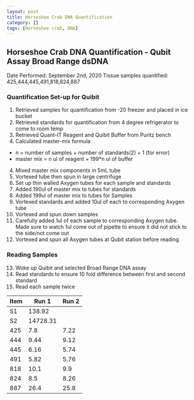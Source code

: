 ```yaml
---
layout: post
title: Horseshoe Crab DNA Quantification
category: []
tags: [Horseshoe crab, DNA]
---
```

## Horseshoe Crab DNA Quantification - Qubit Assay Broad Range dsDNA
Date Performed: September 2nd, 2020
Tissue samples quantified: 425,444,445,491,818,824,887

### Quantification Set-up for Quibit

1. Retrieved samples for quantification from -20 freezer and placed in ice bucket
2. Retrieved standards for quantification from 4 degree refrigerator to come to room temp
3. Retrieved Quant-IT Reagent and Quibit Buffer from Puritz bench
3. Calculated master-mix formula
  * n = number of samples + number of standards(2) + 1 (for error)
  * master mix = n ul of reagent + 199*n ul of buffer
4. Mixed master mix components in 5mL tube
5. Vortexed tube then spun in large centrifuge
6. Set up thin walled Axygen tubes for each sample and standards
7. Added 190ul of master mix to tubes for standards
8. Added 199ul of master mix to tubes for Samples
9. Vortexed standards and added 10ul of each to corresponding Axygen tube
10. Vortexed and spun down samples
11. Carefully added 1ul of each sample to corresponding Axygen tube. Made sure to watch 1ul come out of pipette to ensure it did not stick to the side/not come out
12. Vortexed and spun all Axygen tubes at Qubit station before reading

### Reading Samples

13. Woke up Quibit and selected Broad Range DNA assay
14. Read standards to ensure 10 fold difference between first and second standard
15. Read each sample twice

 Item | Run 1 | Run 2
 ---- | ---- | ----
 S1   | 138.92 |
 S2   | 14728.31 |
 425  | 7.8 | 7.22
 444  | 9.44 | 9.12
 445  | 6.16 | 5.74
 491  | 5.82 | 5.76
 818  | 10.1 | 9.9
 824  | 8.5 | 8.26
 887  | 26.4 | 25.8
